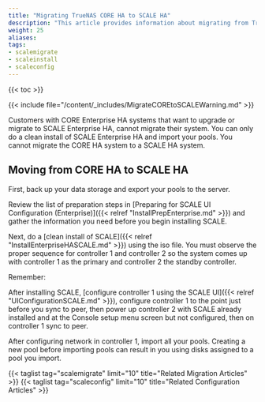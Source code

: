 ```yaml
---
title: "Migrating TrueNAS CORE HA to SCALE HA"
description: "This article provides information about migrating from TrueNAS CORE HA to SCALE HA."
weight: 25
aliases:
tags:
- scalemigrate
- scaleinstall
- scaleconfig
---
```


{{< toc >}}

{{< include file="/content/_includes/MigrateCOREtoSCALEWarning.md" >}}

Customers with CORE Enterprise HA systems that want to upgrade or migrate to SCALE Enterprise HA, cannot migrate their system. 
You can only do a clean install of SCALE Enterprise HA and import your pools. You cannot migrate the CORE HA system to a SCALE HA system.

## Moving from CORE HA to SCALE HA

First, back up your data storage and export your pools to the server.

Review the list of preparation steps in [Preparing for SCALE UI Configuration (Enterprise)]({{< relref "InstallPrepEnterprise.md" >}}) and gather the information you need before you begin installing SCALE.

Next, do a [clean install of SCALE]({{< relref "InstallEnterpriseHASCALE.md" >}}) using the <file>iso</file> file. You must observe the proper sequence for controller 1 and controller 2 so the system comes up with controller 1 as the primary and controller 2 the standby controller.

Remember:

After installing SCALE, [configure controller 1 using the SCALE UI]({{< relref "UIConfigurationSCALE.md" >}}), configure controller 1 to the point just before you sync to peer, then power up controller 2 with SCALE already installed and at the Console setup menu screen but not configured, then on controller 1 sync to peer.

After configuring network in controller 1, import all your pools. Creating a new pool before importing pools can result in you using disks assigned to a pool you import.

{{< taglist tag="scalemigrate" limit="10" title="Related Migration Articles" >}}
{{< taglist tag="scaleconfig" limit="10" title="Related Configuration Articles" >}}